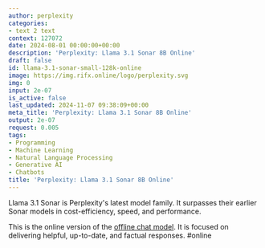 ```yaml
---
author: perplexity
categories:
- text 2 text
context: 127072
date: 2024-08-01 00:00:00+00:00
description: 'Perplexity: Llama 3.1 Sonar 8B Online'
draft: false
id: llama-3.1-sonar-small-128k-online
image: https://img.rifx.online/logo/perplexity.svg
img: 0
input: 2e-07
is_active: false
last_updated: 2024-11-07 09:38:09+00:00
meta_title: 'Perplexity: Llama 3.1 Sonar 8B Online'
output: 2e-07
request: 0.005
tags:
- Programming
- Machine Learning
- Natural Language Processing
- Generative AI
- Chatbots
title: 'Perplexity: Llama 3.1 Sonar 8B Online'
---
```







Llama 3.1 Sonar is Perplexity's latest model family. It surpasses their earlier Sonar models in cost-efficiency, speed, and performance.

This is the online version of the [offline chat model](/perplexity/llama-3.1-sonar-small-128k-chat). It is focused on delivering helpful, up-to-date, and factual responses. #online

